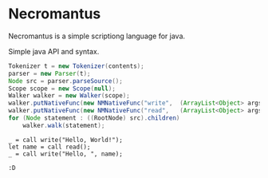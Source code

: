 # Necromantus
Necromantus is a simple scriptiong language for java.

Simple java API and syntax.
```java
Tokenizer t = new Tokenizer(contents);
parser = new Parser(t);
Node src = parser.parseSource();
Scope scope = new Scope(null);
Walker walker = new Walker(scope);
walker.putNativeFunc(new NMNativeFunc("write",  (ArrayList<Object> args) -> {for(Object arg : args)System.out.print(arg);System.out.println();return null;}));
walker.putNativeFunc(new NMNativeFunc("read",   (ArrayList<Object> args) -> new Scanner(System.in).nextLine()));
for (Node statement : ((RootNode) src).children)
    walker.walk(statement);
```

```necromantus
_ = call write("Hello, World!");
let name = call read();
_ = call write("Hello, ", name);
```

`:D`
